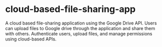 # cloud-based-file-sharing-app
 A cloud based file-sharing application using the Google Drive API. Users can upload files to Google drive through the application and share them with others. Authenticate users, upload files, and manage permissions using cloud-based APIs.
